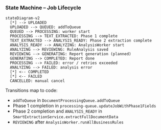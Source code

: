 ### State Machine – Job Lifecycle

```mermaid
stateDiagram-v2
  [*] --> UPLOADED
  UPLOADED --> QUEUED: addToQueue
  QUEUED --> PROCESSING: worker start
  PROCESSING --> TEXT_EXTRACTED: Phase 1 complete
  TEXT_EXTRACTED --> ANALYSIS_READY: Phase 2 extraction complete
  ANALYSIS_READY --> ANALYZING: AnalysisWorker start
  ANALYZING --> REVIEWING: RuleAnalysis saved
  REVIEWING --> GENERATING: Report generation (planned)
  GENERATING --> COMPLETED: Report done
  PROCESSING --> FAILED: error / retries exceeded
  ANALYZING --> FAILED: analysis error
  [*] <-- COMPLETED
  [*] <-- FAILED
  CANCELLED: manual cancel
```

Transitions map to code:
- `addToQueue` in `DocumentProcessingQueue.addToQueue`
- Phase 1 completion in `processing-queue.updateJobWithPhase1Fields`
- Phase 2 completion and `ANALYSIS_READY` in `SmartExtractionService.extractFullDocumentData`
- `REVIEWING` after `AnalysisWorker.runAllBusinessRules`



